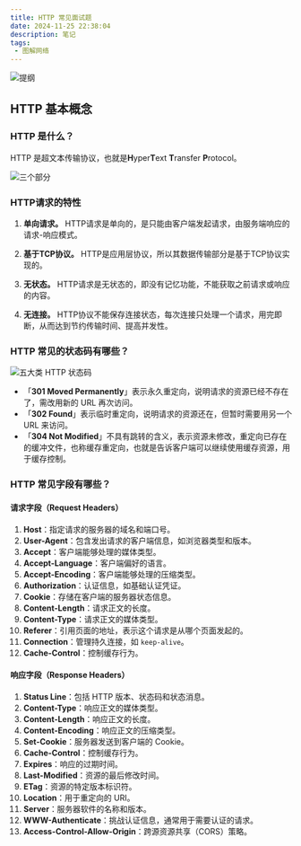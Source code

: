 ```yaml
---
title: HTTP 常见面试题
date: 2024-11-25 22:38:04
description: 笔记
tags:
 - 图解网络
---
```


![提纲](https://cdn.xiaolincoding.com//mysql/other/6b9bfd38d2684b3f9843ebabf8771212.png)

## HTTP 基本概念

### HTTP 是什么？

HTTP 是超文本传输协议，也就是**H**yper**T**ext **T**ransfer **P**rotocol。

![三个部分](https://cdn.xiaolincoding.com/gh/xiaolincoder/ImageHost/%E8%AE%A1%E7%AE%97%E6%9C%BA%E7%BD%91%E7%BB%9C/HTTP/3-HTTP%E4%B8%89%E9%83%A8%E5%88%86.png)

### HTTP请求的特性

1. **单向请求。** HTTP请求是单向的，是只能由客户端发起请求，由服务端响应的请求-响应模式。

2. **基于TCP协议。** HTTP是应用层协议，所以其数据传输部分是基于TCP协议实现的。
3. **无状态。** HTTP请求是无状态的，即没有记忆功能，不能获取之前请求或响应的内容。
4. **无连接。** HTTP协议不能保存连接状态，每次连接只处理一个请求，用完即断，从而达到节约传输时间、提高并发性。

### HTTP 常见的状态码有哪些？

![ 五大类 HTTP 状态码 ](https://cdn.xiaolincoding.com/gh/xiaolincoder/ImageHost/%E8%AE%A1%E7%AE%97%E6%9C%BA%E7%BD%91%E7%BB%9C/HTTP/6-%E4%BA%94%E5%A4%A7%E7%B1%BBHTTP%E7%8A%B6%E6%80%81%E7%A0%81.png)

- 「**301 Moved Permanently**」表示永久重定向，说明请求的资源已经不存在了，需改用新的 URL 再次访问。
- 「**302 Found**」表示临时重定向，说明请求的资源还在，但暂时需要用另一个 URL 来访问。
- 「**304 Not Modified**」不具有跳转的含义，表示资源未修改，重定向已存在的缓冲文件，也称缓存重定向，也就是告诉客户端可以继续使用缓存资源，用于缓存控制。

### HTTP 常见字段有哪些？

#### 请求字段（Request Headers）

1. **Host**：指定请求的服务器的域名和端口号。
2. **User-Agent**：包含发出请求的客户端信息，如浏览器类型和版本。
3. **Accept**：客户端能够处理的媒体类型。
4. **Accept-Language**：客户端偏好的语言。
5. **Accept-Encoding**：客户端能够处理的压缩类型。
6. **Authorization**：认证信息，如基础认证凭证。
7. **Cookie**：存储在客户端的服务器状态信息。
8. **Content-Length**：请求正文的长度。
9. **Content-Type**：请求正文的媒体类型。
10. **Referer**：引用页面的地址，表示这个请求是从哪个页面发起的。
11. **Connection**：管理持久连接，如 `keep-alive`。
12. **Cache-Control**：控制缓存行为。

#### 响应字段（Response Headers）

1. **Status Line**：包括 HTTP 版本、状态码和状态消息。
2. **Content-Type**：响应正文的媒体类型。
3. **Content-Length**：响应正文的长度。
4. **Content-Encoding**：响应正文的压缩类型。
5. **Set-Cookie**：服务器发送到客户端的 Cookie。
6. **Cache-Control**：控制缓存行为。
7. **Expires**：响应的过期时间。
8. **Last-Modified**：资源的最后修改时间。
9. **ETag**：资源的特定版本标识符。
10. **Location**：用于重定向的 URI。
11. **Server**：服务器软件的名称和版本。
12. **WWW-Authenticate**：挑战认证信息，通常用于需要认证的请求。
13. **Access-Control-Allow-Origin**：跨源资源共享（CORS）策略。